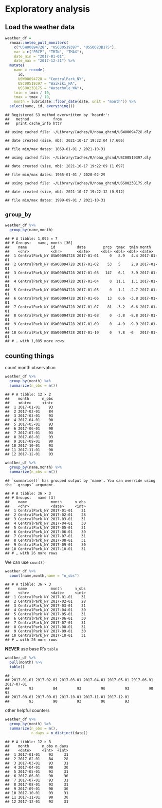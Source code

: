Exploratory analysis
================

## Load the weather data

``` r
weather_df =  
  rnoaa::meteo_pull_monitors(
    c("USW00094728", "USC00519397", "USS0023B17S"),
    var = c("PRCP", "TMIN", "TMAX"), 
    date_min = "2017-01-01",
    date_max = "2017-12-31") %>%
  mutate(
    name = recode(
      id, 
      USW00094728 = "CentralPark_NY", 
      USC00519397 = "Waikiki_HA",
      USS0023B17S = "Waterhole_WA"),
    tmin = tmin / 10,
    tmax = tmax / 10,
    month = lubridate::floor_date(date, unit = "month")) %>%
  select(name, id, everything())
```

    ## Registered S3 method overwritten by 'hoardr':
    ##   method           from
    ##   print.cache_info httr

    ## using cached file: ~/Library/Caches/R/noaa_ghcnd/USW00094728.dly

    ## date created (size, mb): 2021-10-17 19:22:04 (7.605)

    ## file min/max dates: 1869-01-01 / 2021-10-31

    ## using cached file: ~/Library/Caches/R/noaa_ghcnd/USC00519397.dly

    ## date created (size, mb): 2021-10-17 19:22:09 (1.697)

    ## file min/max dates: 1965-01-01 / 2020-02-29

    ## using cached file: ~/Library/Caches/R/noaa_ghcnd/USS0023B17S.dly

    ## date created (size, mb): 2021-10-17 19:22:12 (0.912)

    ## file min/max dates: 1999-09-01 / 2021-10-31

## `group_by`

``` r
weather_df %>% 
  group_by(name,month) 
```

    ## # A tibble: 1,095 × 7
    ## # Groups:   name, month [36]
    ##    name           id          date        prcp  tmax  tmin month     
    ##    <chr>          <chr>       <date>     <dbl> <dbl> <dbl> <date>    
    ##  1 CentralPark_NY USW00094728 2017-01-01     0   8.9   4.4 2017-01-01
    ##  2 CentralPark_NY USW00094728 2017-01-02    53   5     2.8 2017-01-01
    ##  3 CentralPark_NY USW00094728 2017-01-03   147   6.1   3.9 2017-01-01
    ##  4 CentralPark_NY USW00094728 2017-01-04     0  11.1   1.1 2017-01-01
    ##  5 CentralPark_NY USW00094728 2017-01-05     0   1.1  -2.7 2017-01-01
    ##  6 CentralPark_NY USW00094728 2017-01-06    13   0.6  -3.8 2017-01-01
    ##  7 CentralPark_NY USW00094728 2017-01-07    81  -3.2  -6.6 2017-01-01
    ##  8 CentralPark_NY USW00094728 2017-01-08     0  -3.8  -8.8 2017-01-01
    ##  9 CentralPark_NY USW00094728 2017-01-09     0  -4.9  -9.9 2017-01-01
    ## 10 CentralPark_NY USW00094728 2017-01-10     0   7.8  -6   2017-01-01
    ## # … with 1,085 more rows

## counting things

count month observation

``` r
weather_df %>% 
  group_by(month) %>% 
  summarize(n_obs = n())
```

    ## # A tibble: 12 × 2
    ##    month      n_obs
    ##    <date>     <int>
    ##  1 2017-01-01    93
    ##  2 2017-02-01    84
    ##  3 2017-03-01    93
    ##  4 2017-04-01    90
    ##  5 2017-05-01    93
    ##  6 2017-06-01    90
    ##  7 2017-07-01    93
    ##  8 2017-08-01    93
    ##  9 2017-09-01    90
    ## 10 2017-10-01    93
    ## 11 2017-11-01    90
    ## 12 2017-12-01    93

``` r
weather_df %>% 
  group_by(name,month) %>% 
  summarize(n_obs = n())
```

    ## `summarise()` has grouped output by 'name'. You can override using the `.groups` argument.

    ## # A tibble: 36 × 3
    ## # Groups:   name [3]
    ##    name           month      n_obs
    ##    <chr>          <date>     <int>
    ##  1 CentralPark_NY 2017-01-01    31
    ##  2 CentralPark_NY 2017-02-01    28
    ##  3 CentralPark_NY 2017-03-01    31
    ##  4 CentralPark_NY 2017-04-01    30
    ##  5 CentralPark_NY 2017-05-01    31
    ##  6 CentralPark_NY 2017-06-01    30
    ##  7 CentralPark_NY 2017-07-01    31
    ##  8 CentralPark_NY 2017-08-01    31
    ##  9 CentralPark_NY 2017-09-01    30
    ## 10 CentralPark_NY 2017-10-01    31
    ## # … with 26 more rows

We can use `count()`

``` r
weather_df %>%
  count(name,month,name = "n_obs")
```

    ## # A tibble: 36 × 3
    ##    name           month      n_obs
    ##    <chr>          <date>     <int>
    ##  1 CentralPark_NY 2017-01-01    31
    ##  2 CentralPark_NY 2017-02-01    28
    ##  3 CentralPark_NY 2017-03-01    31
    ##  4 CentralPark_NY 2017-04-01    30
    ##  5 CentralPark_NY 2017-05-01    31
    ##  6 CentralPark_NY 2017-06-01    30
    ##  7 CentralPark_NY 2017-07-01    31
    ##  8 CentralPark_NY 2017-08-01    31
    ##  9 CentralPark_NY 2017-09-01    30
    ## 10 CentralPark_NY 2017-10-01    31
    ## # … with 26 more rows

**NEVER** use base R’s `table`

``` r
weather_df %>% 
  pull(month) %>% 
  table()
```

    ## .
    ## 2017-01-01 2017-02-01 2017-03-01 2017-04-01 2017-05-01 2017-06-01 2017-07-01 
    ##         93         84         93         90         93         90         93 
    ## 2017-08-01 2017-09-01 2017-10-01 2017-11-01 2017-12-01 
    ##         93         90         93         90         93

other helpful counters

``` r
weather_df %>% 
  group_by(month) %>% 
  summarize(n_obs = n(),
            n_days = n_distinct(date))
```

    ## # A tibble: 12 × 3
    ##    month      n_obs n_days
    ##    <date>     <int>  <int>
    ##  1 2017-01-01    93     31
    ##  2 2017-02-01    84     28
    ##  3 2017-03-01    93     31
    ##  4 2017-04-01    90     30
    ##  5 2017-05-01    93     31
    ##  6 2017-06-01    90     30
    ##  7 2017-07-01    93     31
    ##  8 2017-08-01    93     31
    ##  9 2017-09-01    90     30
    ## 10 2017-10-01    93     31
    ## 11 2017-11-01    90     30
    ## 12 2017-12-01    93     31
